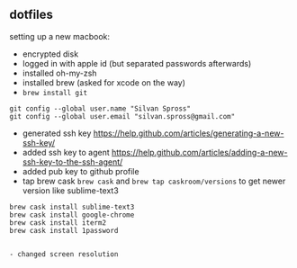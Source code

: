 ## dotfiles

setting up a new macbook:

- encrypted disk
- logged in with apple id (but separated passwords afterwards)
- installed oh-my-zsh
- installed brew (asked for xcode on the way)
- `brew install git`

```
git config --global user.name "Silvan Spross"
git config --global user.email "silvan.spross@gmail.com"
```

- generated ssh key https://help.github.com/articles/generating-a-new-ssh-key/
- added ssh key to agent https://help.github.com/articles/adding-a-new-ssh-key-to-the-ssh-agent/
- added pub key to github profile
- tap brew cask `brew cask` and `brew tap caskroom/versions` to get newer version like sublime-text3

```
brew cask install sublime-text3
brew cask install google-chrome
brew cask install iterm2
brew cask install 1password


- changed screen resolution
